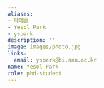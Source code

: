 ```yaml
---
aliases:
- 박예솔
- Yesol Park
- yspark
description: ''
image: images/photo.jpg
links:
  email: yspark@bi.snu.ac.kr
name: Yesol Park
role: phd-student
---
```

